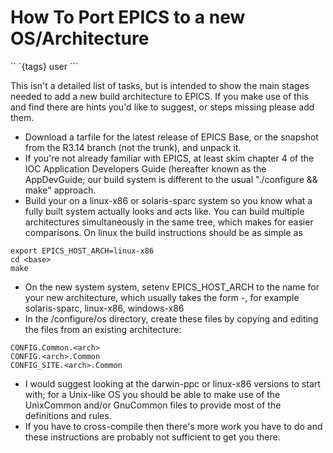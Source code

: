 How To Port EPICS to a new OS/Architecture
==========================================

`` `{tags} user ```

This isn't a detailed list of tasks, but is intended to show the main
stages needed to add a new build architecture to EPICS. If you make use
of this and find there are hints you'd like to suggest, or steps missing
please add them.

-   Download a tarfile for the latest release of EPICS Base, or the
    snapshot from the R3.14 branch (not the trunk), and unpack it.
-   If you're not already familiar with EPICS, at least skim chapter 4
    of the IOC Application Developers Guide (hereafter known as the
    AppDevGuide; our build system is different to the usual "./configure
    && make" approach.
-   Build your <base> on a linux-x86 or solaris-sparc system so you
    know what a fully built system actually looks and acts like. You can
    build multiple architectures simultaneously in the same tree, which
    makes for easier comparisons. On linux the build instructions should
    be as simple as

<!-- -->

    export EPICS_HOST_ARCH=linux-x86
    cd <base>
    make

-   On the new system system, setenv EPICS_HOST_ARCH to the name for
    your new architecture, which usually takes the form
    <osname>-<cpufamily>, for example solaris-sparc, linux-x86,
    windows-x86
-   In the <base>/configure/os directory, create these files by
    copying and editing the files from an existing architecture:

<!-- -->

    CONFIG.Common.<arch>
    CONFIG.<arch>.Common
    CONFIG_SITE.<arch>.Common

-   I would suggest looking at the darwin-ppc or linux-x86 versions to
    start with; for a Unix-like OS you should be able to make use of the
    UnixCommon and/or GnuCommon files to provide most of the definitions
    and rules.
-   If you have to cross-compile then there's more work you have to do
    and these instructions are probably not sufficient to get you there.
